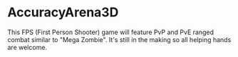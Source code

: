 # AccuracyArena3D
This FPS (First Person Shooter) game will feature PvP and PvE ranged combat similar to "Mega Zombie". It's still in the making so all helping hands are welcome.
